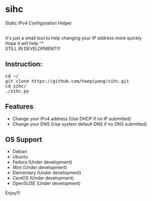 # sihc
Static IPv4 Configuration Helper

<br>It's just a small tool to help changing your IP address more quickly
<br>Hope it will help ^^
<br>STILL IN DEVELOPMENT!!!

## Instruction:
<pre>
cd ~/
git clone https://github.com/haepiyang/sihc.git
cd sihc/
./sihc.py
</pre>

## Features
* Change your IPv4 address (Use DHCP if no IP submitted)
* Change your DNS (Use system default DNS if no DNS submitted)

## OS Support
* Debian
* Ubuntu
* Fedora (Under development)
* Mint (Under development)
* Elementary (Under development)
* CentOS (Under development)
* OpenSUSE (Under development)

Enjoy!!!
